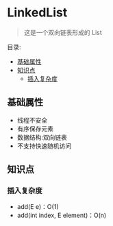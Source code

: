 # LinkedList <!-- omit in toc -->

> 这是一个双向链表形成的 List

目录:

- [基础属性](#基础属性)
- [知识点](#知识点)
  - [插入复杂度](#插入复杂度)

## 基础属性

- 线程不安全
- 有序保存元素
- 数据结构:双向链表
- 不支持快速随机访问

## 知识点

### 插入复杂度

- add(E e)：O(1)
- add(int index, E element)：O(n)
